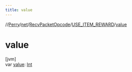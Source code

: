 ```yaml
---
title: value
---
```

//[Perry](../../../../index.html)/[net](../../index.html)/[RecvPacketOpcode](../index.html)/[USE_ITEM_REWARD](index.html)/[value](value.html)



# value



[jvm]\
var [value](value.html): [Int](https://kotlinlang.org/api/latest/jvm/stdlib/kotlin/-int/index.html)




